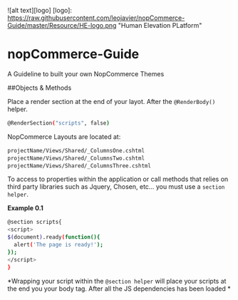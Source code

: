 ![alt text][logo]
[logo]: https://raw.githubusercontent.com/leojavier/nopCommerce-Guide/master/Resource/HE-logo.png "Human Elevation PLatform"
# nopCommerce-Guide
A Guideline to built your own NopCommerce Themes

##Objects & Methods

Place a render section at the end of your layot. After the `@RenderBody()` helper.
```sh
@RenderSection("scripts", false)
```

NopCommerce Layouts are located at:

```sh
projectName/Views/Shared/_ColumnsOne.cshtml
projectName/Views/Shared/_ColumnsTwo.cshtml
projectName/Views/Shared/_ColumnsThree.cshtml
```


To access to properties within the application or call methods that relies on third party libraries such as Jquery, Chosen, etc...
you must use a `section helper`.

**Example 0.1**
```sh
@section scripts{
<script>
$(document).ready(function(){
  alert('The page is ready!');
});
</script>
}
```

*Wrapping your script within the `@section helper` will place your scripts at the end you your body tag. After all the JS dependencies has been loaded *




